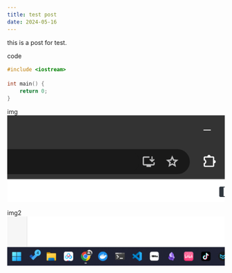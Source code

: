 ```yaml
---
title: test post
date: 2024-05-16
---
```


this is a post for test.

code
```cpp
#include <iostream>

int main() {
    return 0;
}
```

img
![alt text](image.png)

img2
![](Pasted%20image%2020240516102839.png)